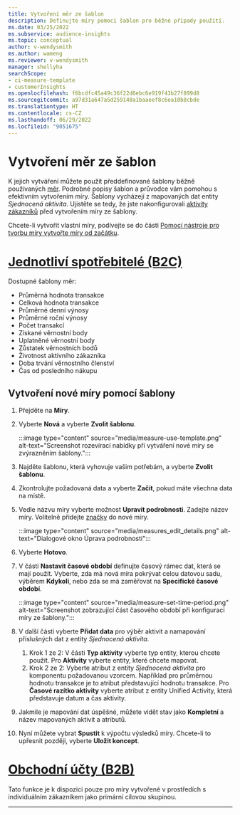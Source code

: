 ```yaml
---
title: Vytvoření měr ze šablon
description: Definujte míry pomocí šablon pro běžné případy použití.
ms.date: 03/25/2022
ms.subservice: audience-insights
ms.topic: conceptual
author: v-wendysmith
ms.author: wameng
ms.reviewer: v-wendysmith
manager: shellyha
searchScope:
- ci-measure-template
- customerInsights
ms.openlocfilehash: f6bcdfc45a49c36f22d6ebc6e919f43b27f899d8
ms.sourcegitcommit: a97d31a647a5d259140a1baaeef8c6ea10b8cbde
ms.translationtype: HT
ms.contentlocale: cs-CZ
ms.lasthandoff: 06/29/2022
ms.locfileid: "9051675"
---
```

# <a name="create-measures-from-templates"></a>Vytvoření měr ze šablon

K jejich vytváření můžete použít předdefinované šablony běžně používaných [měr](measures.md). Podrobné popisy šablon a průvodce vám pomohou s efektivním vytvořením míry. Šablony vycházejí z mapovaných dat entity *Sjednocená aktivita*. Ujistěte se tedy, že jste nakonfigurovali [aktivity zákazníků](activities.md) před vytvořením míry ze šablony.

Chcete-li vytvořit vlastní míry, podívejte se do části [Pomocí nástroje pro tvorbu míry vytvořte míry od začátku](measure-builder.md).

# <a name="individual-consumers-b-to-c"></a>[Jednotliví spotřebitelé (B2C)](#tab/b2c)

Dostupné šablony měr: 
- Průměrná hodnota transakce
- Celková hodnota transakce
- Průměrné denní výnosy
- Průměrné roční výnosy
- Počet transakcí
- Získané věrnostní body
- Uplatněné věrnostní body
- Zůstatek věrnostních bodů
- Životnost aktivního zákazníka
- Doba trvání věrnostního členství
- Čas od posledního nákupu

## <a name="build-a-new-measure-using-a-template"></a>Vytvoření nové míry pomocí šablony

1. Přejděte na **Míry**.

1. Vyberte **Nová** a vyberte **Zvolit šablonu**.

   :::image type="content" source="media/measure-use-template.png" alt-text="Screenshot rozevírací nabídky při vytváření nové míry se zvýrazněním šablony.":::

1. Najděte šablonu, která vyhovuje vašim potřebám, a vyberte **Zvolit šablonu**.

1. Zkontrolujte požadovaná data a vyberte **Začít**, pokud máte všechna data na místě.

1. Vedle názvu míry vyberte možnost **Upravit podrobnosti**. Zadejte název míry. Volitelně přidejte [značky](work-with-tags-columns.md#manage-tags) do nové míry.

   :::image type="content" source="media/measures_edit_details.png" alt-text="Dialogové okno Úprava podrobností":::

1. Vyberte **Hotovo**.

1. V části **Nastavit časové období** definujte časový rámec dat, která se mají použít. Vyberte, zda má nová míra pokrývat celou datovou sadu, výběrem **Kdykoli**, nebo zda se má zaměřovat na **Specifické časové období**.

   :::image type="content" source="media/measure-set-time-period.png" alt-text="Screenshot zobrazující část časového období při konfiguraci míry ze šablony.":::

1. V další části vyberte **Přidat data** pro výběr aktivit a namapování příslušných dat z entity *Sjednocená aktivita*.

    1. Krok 1 ze 2: V části **Typ aktivity** vyberte typ entity, kterou chcete použít. Pro **Aktivity** vyberte entity, které chcete mapovat.
    1. Krok 2 ze 2: Vyberte atribut z entity *Sjednocená aktivita* pro komponentu požadovanou vzorcem. Například pro průměrnou hodnotu transakce je to atribut představující hodnotu transakce. Pro **Časové razítko aktivity** vyberte atribut z entity Unified Activity, která představuje datum a čas aktivity.
   
1. Jakmile je mapování dat úspěšné, můžete vidět stav jako **Kompletní** a název mapovaných aktivit a atributů.

1. Nyní můžete vybrat **Spustit** k výpočtu výsledků míry. Chcete-li to upřesnit později, vyberte **Uložit koncept**.

# <a name="business-accounts-b-to-b"></a>[Obchodní účty (B2B)](#tab/b2b)

Tato funkce je k dispozici pouze pro míry vytvořené v prostředích s individuálním zákazníkem jako primární cílovou skupinou.

---
